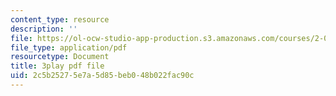 ```yaml
---
content_type: resource
description: ''
file: https://ol-ocw-studio-app-production.s3.amazonaws.com/courses/2-003sc-engineering-dynamics-fall-2011/2c5b25275e7a5d85beb048b022fac90c_9CPA6WG6mRo.pdf
file_type: application/pdf
resourcetype: Document
title: 3play pdf file
uid: 2c5b2527-5e7a-5d85-beb0-48b022fac90c
---
```

